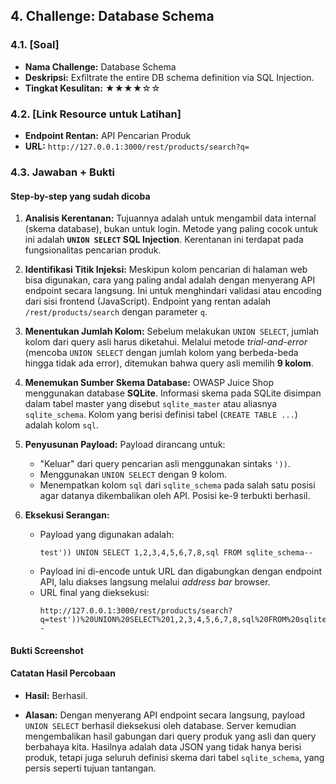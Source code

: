 ## 4. Challenge: Database Schema

### 4.1. [Soal]

-   **Nama Challenge:** Database Schema
-   **Deskripsi:** Exfiltrate the entire DB schema definition via SQL Injection.
-   **Tingkat Kesulitan:** ★★★★☆☆

### 4.2. [Link Resource untuk Latihan]

-   **Endpoint Rentan:** API Pencarian Produk
-   **URL:** `http://127.0.0.1:3000/rest/products/search?q=`

### 4.3. Jawaban + Bukti

#### Step-by-step yang sudah dicoba

1.  **Analisis Kerentanan:** Tujuannya adalah untuk mengambil data internal (skema database), bukan untuk login. Metode yang paling cocok untuk ini adalah **`UNION SELECT` SQL Injection**. Kerentanan ini terdapat pada fungsionalitas pencarian produk.

2.  **Identifikasi Titik Injeksi:** Meskipun kolom pencarian di halaman web bisa digunakan, cara yang paling andal adalah dengan menyerang API endpoint secara langsung. Ini untuk menghindari validasi atau encoding dari sisi frontend (JavaScript). Endpoint yang rentan adalah `/rest/products/search` dengan parameter `q`.

3.  **Menentukan Jumlah Kolom:** Sebelum melakukan `UNION SELECT`, jumlah kolom dari query asli harus diketahui. Melalui metode *trial-and-error* (mencoba `UNION SELECT` dengan jumlah kolom yang berbeda-beda hingga tidak ada error), ditemukan bahwa query asli memilih **9 kolom**.

4.  **Menemukan Sumber Skema Database:** OWASP Juice Shop menggunakan database **SQLite**. Informasi skema pada SQLite disimpan dalam tabel master yang disebut `sqlite_master` atau aliasnya `sqlite_schema`. Kolom yang berisi definisi tabel (`CREATE TABLE ...`) adalah kolom `sql`.

5.  **Penyusunan Payload:** Payload dirancang untuk:
    -   "Keluar" dari query pencarian asli menggunakan sintaks `'))`.
    -   Menggunakan `UNION SELECT` dengan 9 kolom.
    -   Menempatkan kolom `sql` dari `sqlite_schema` pada salah satu posisi agar datanya dikembalikan oleh API. Posisi ke-9 terbukti berhasil.

6.  **Eksekusi Serangan:**
    -   Payload yang digunakan adalah:
        ```
        test')) UNION SELECT 1,2,3,4,5,6,7,8,sql FROM sqlite_schema--
        ```
    -   Payload ini di-encode untuk URL dan digabungkan dengan endpoint API, lalu diakses langsung melalui *address bar* browser.
    -   URL final yang dieksekusi:
        ```http
        http://127.0.0.1:3000/rest/products/search?q=test'))%20UNION%20SELECT%201,2,3,4,5,6,7,8,sql%20FROM%20sqlite_schema--
        ```

#### Bukti Screenshot


#### Catatan Hasil Percobaan

-   **Hasil:** Berhasil.

-   **Alasan:** Dengan menyerang API endpoint secara langsung, payload `UNION SELECT` berhasil dieksekusi oleh database. Server kemudian mengembalikan hasil gabungan dari query produk yang asli dan query berbahaya kita. Hasilnya adalah data JSON yang tidak hanya berisi produk, tetapi juga seluruh definisi skema dari tabel `sqlite_schema`, yang persis seperti tujuan tantangan.
